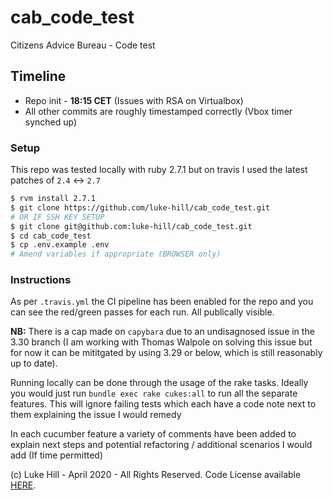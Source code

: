 # cab_code_test
Citizens Advice Bureau - Code test

## Timeline

- Repo init - **18:15 CET** (Issues with RSA on Virtualbox)
- All other commits are roughly timestamped correctly (Vbox timer synched up)

### Setup

This repo was tested locally with ruby 2.7.1 but on travis I used the latest patches of
`2.4` <-> `2.7`
```bash
$ rvm install 2.7.1
$ git clone https://github.com/luke-hill/cab_code_test.git
# OR IF SSH KEY SETUP
$ git clone git@github.com:luke-hill/cab_code_test.git
$ cd cab_code_test
$ cp .env.example .env
# Amend variables if appropriate (BROWSER only)
```

### Instructions

As per `.travis.yml` the CI pipeline has been enabled for the repo and you can see the
red/green passes for each run. All publically visible.

**NB:** There is a cap made on `capybara` due to an undisagnosed issue in the 3.30 branch
(I am working with Thomas Walpole on solving this issue but for now it can be mititgated
by using 3.29 or below, which is still reasonably up to date).

Running locally can be done through the usage of the rake tasks. Ideally you would just run
`bundle exec rake cukes:all` to run all the separate features. This will ignore failing tests
which each have a code note next to them explaining the issue I would remedy

In each cucumber feature a variety of comments have been added to explain next steps and
potential refactoring / additional scenarios I would add (If time permitted)

(c) Luke Hill - April 2020 - All Rights Reserved.
Code License available [HERE](https://www.github.com/luke-hill/cab_code_test/blob/master/LICENSE).
